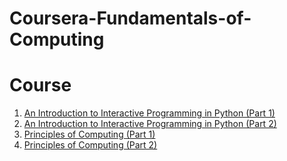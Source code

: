 # Coursera-Fundamentals-of-Computing
<h1>Course</h1> 
<ol>
  <li> <a href = "https://www.coursera.org/learn/interactive-python-1/home/welcome" >An Introduction to Interactive Programming in Python (Part 1) </a></li>
  <li> <a href = "https://www.coursera.org/learn/interactive-python-2/home/welcome" >An Introduction to Interactive Programming in Python (Part 2) </a></li>
  <li> <a href = "https://www.coursera.org/learn/principles-of-computing-1/home/welcome" >Principles of Computing (Part 1) </a></li>
  <li> <a href = "https://www.coursera.org/learn/principles-of-computing-2/home/welcome" >Principles of Computing (Part 2) </a></li>
  
</ol>
